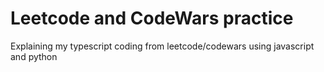 # Leetcode and CodeWars practice
Explaining my typescript coding from leetcode/codewars
using javascript and python